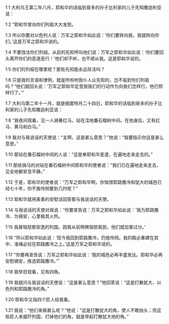 <a id="1"></a>1:1  大利乌王第二年八月，耶和华的话临到易多的孙子比利家的儿子先知撒迦利亚说：  

<a id="2"></a>1:2  “耶和华曾向你们列祖大大发怒。  

<a id="3"></a>1:3  所以你要对以色列人说：万军之耶和华如此说：‘你们要转向我，我就转向你们。’这是万军之耶和华说的。  

<a id="4"></a>1:4  不要效法你们列祖。从前的先知呼叫他们说：万军之耶和华如此说：‘你们要回头离开你们的恶道恶行！’他们却不听，也不顺从我。这是耶和华说的。  

<a id="5"></a>1:5  你们的列祖在哪里呢？那些先知能永远存活吗？  

<a id="6"></a>1:6  只是我的言语和律例，就是所吩咐我仆人众先知的，岂不临到你们列祖吗？“他们就回头说：‘万军之耶和华定意按我们的行动作为向我们怎样行，他已照样行了。’”  

<a id="7"></a>1:7  大利乌第二年十一月，就是细罢特月二十四日，耶和华的话临到易多的孙子比利家的儿子先知撒迦利亚说：  

<a id="8"></a>1:8  “我夜间观看，见一人骑著红马，站在洼地番石榴树中间。在他身后，又有红马、黄马和白马。”  

<a id="9"></a>1:9  我对与我说话的天使说：“主啊，这是甚么意思？”他说：“我要指示你这是甚么意思。”  

<a id="10"></a>1:10  那站在番石榴树中间的人说：“这是奉耶和华差遣，在遍地走来走去的。”  

<a id="11"></a>1:11  那些骑马的对站在番石榴树中间耶和华的使者说：“我们已在遍地走来走去，见全地都安息平静。”  

<a id="12"></a>1:12  于是，耶和华的使者说：“万军之耶和华啊，你恼恨耶路撒冷和犹大的城邑已经七十年，你不施怜悯要到几时呢？”  

<a id="13"></a>1:13  耶和华就用美善的安慰话回答那与我说话的天使。  

<a id="14"></a>1:14  与我说话的天使对我说：“你要宣告说：万军之耶和华如此说：‘我为耶路撒冷、为锡安，心里极其火热。  

<a id="15"></a>1:15  我甚恼怒那安逸的列国。因我从前稍微恼怒我民，他们就加害过分。’  

<a id="16"></a>1:16  “所以耶和华如此说：‘现今我回到耶路撒冷，仍施怜悯。我的殿必重建在其中，准绳必拉在耶路撒冷之上。’这是万军之耶和华说的。  

<a id="17"></a>1:17  “你要再宣告说：万军之耶和华如此说：‘我的城邑必再丰盛发达。耶和华必再安慰锡安，拣选耶路撒冷。’”  

<a id="18"></a>1:18  我举目观看，见有四角。  

<a id="19"></a>1:19  我就问与我说话的天使说：“这是甚么意思？”他回答说：“这是打散犹大、以色列和耶路撒冷的角。”  

<a id="20"></a>1:20  耶和华又指四个匠人给我看。  

<a id="21"></a>1:21  我说：“他们来做甚么呢？”他说：“这是打散犹大的角，使人不敢抬头；但这些匠人来威吓列国，打掉他们的角，就是举起打散犹大地的角。”  
